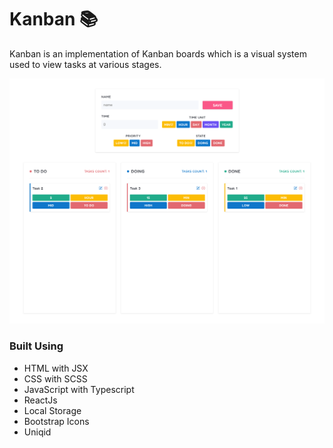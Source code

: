 # Kanban 📚  

Kanban is an implementation of Kanban boards which is a visual system used to view tasks at various stages.

![Alt text](./site-image.png)

### Built Using
- HTML with JSX
- CSS with SCSS
- JavaScript with Typescript 
- ReactJs
- Local Storage
- Bootstrap Icons
- Uniqid
